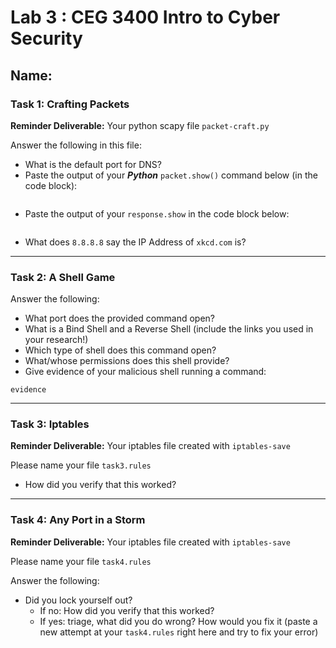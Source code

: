 # Lab 3 : CEG 3400 Intro to Cyber Security

## Name:

### Task 1: Crafting Packets

**Reminder Deliverable:** Your python scapy file `packet-craft.py`

Answer the following in this file:

* What is the default port for DNS?
* Paste the output of your ***Python*** `packet.show()` command below 
  (in the code block):

```

```

* Paste the output of your `response.show` in the code block below:

```
```

* What does `8.8.8.8` say the IP Address of `xkcd.com` is?

---

### Task 2: A Shell Game 

Answer the following:

* What port does the provided command open?
* What is a Bind Shell and a Reverse Shell (include the links you used in 
  your research!)
* Which type of shell does this command open?
* What/whose permissions does this shell provide?
* Give evidence of your malicious shell running a command:

```
evidence
```

---

### Task 3: Iptables

**Reminder Deliverable:** Your iptables file created with `iptables-save`

Please name your file `task3.rules`

* How did you verify that this worked?

---

### Task 4: Any Port in a Storm

**Reminder Deliverable:** Your iptables file created with `iptables-save`

Please name your file `task4.rules`


Answer the following:

* Did you lock yourself out?
  * If no: How did you verify that this worked?  
  * If yes: triage, what did you do wrong?  How would you fix it (paste a 
    new attempt at your `task4.rules` right here and try to fix your error)


